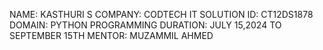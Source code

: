 NAME: KASTHURI S 
COMPANY: CODTECH IT SOLUTION 
ID: CT12DS1878
DOMAIN: PYTHON PROGRAMMING 
DURATION: JULY 15,2024 TO SEPTEMBER 15TH 
MENTOR: MUZAMMIL AHMED 
